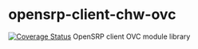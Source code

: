 
# opensrp-client-chw-ovc
[![Coverage Status](https://coveralls.io/repos/github/AbtPS3/opensrp-client-chw-ovc/badge.svg)](https://coveralls.io/github/AbtPS3/opensrp-client-chw-ovc)
OpenSRP client OVC module library

